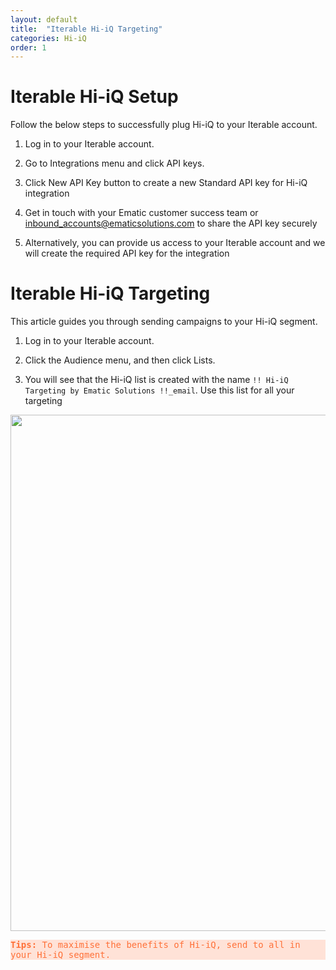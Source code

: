 ```yaml
---
layout: default
title:  "Iterable Hi-iQ Targeting"
categories: Hi-iQ
order: 1
---
```


# Iterable Hi-iQ Setup

Follow the below steps to successfully plug Hi-iQ to your Iterable account.

1. Log in to your Iterable account.

2. Go to Integrations menu and click API keys.

3. Click New API Key button to create a new Standard API key for Hi-iQ integration

4. Get in touch with your Ematic customer success team or inbound_accounts@ematicsolutions.com to share the API key securely

5. Alternatively, you can provide us access to your Iterable account and we will create the required API key for the integration


# Iterable Hi-iQ Targeting

This article guides you through sending campaigns to your Hi-iQ segment.

1. Log in to your Iterable account.  

2. Click the Audience menu, and then click Lists. 

3. You will see that the Hi-iQ list is created with the name `!! Hi-iQ Targeting by Ematic Solutions !!_email`. Use this list for all your targeting

<img src="{{site.baseurl}}/assets/img/iterable-hi-iq-targeting/iterable_hi_iq_targeting.jpeg" style="width:826px">

<pre class="highlight" style="background-color: #FFE2D7; color:#FF7139; white-space:pre-line; display: inline-block">
<strong>Tips:</strong> To maximise the benefits of Hi-iQ, send to all in your Hi-iQ segment. 
</pre>